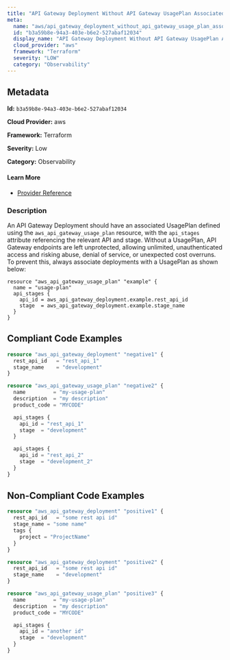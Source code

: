 ```yaml
---
title: "API Gateway Deployment Without API Gateway UsagePlan Associated"
meta:
  name: "aws/api_gateway_deployment_without_api_gateway_usage_plan_associated"
  id: "b3a59b8e-94a3-403e-b6e2-527abaf12034"
  display_name: "API Gateway Deployment Without API Gateway UsagePlan Associated"
  cloud_provider: "aws"
  framework: "Terraform"
  severity: "LOW"
  category: "Observability"
---
```

## Metadata

**Id:** `b3a59b8e-94a3-403e-b6e2-527abaf12034`

**Cloud Provider:** aws

**Framework:** Terraform

**Severity:** Low

**Category:** Observability

#### Learn More

 - [Provider Reference](https://registry.terraform.io/providers/hashicorp/aws/latest/docs/resources/api_gateway_deployment)

### Description

 An API Gateway Deployment should have an associated UsagePlan defined using the `aws_api_gateway_usage_plan` resource, with the `api_stages` attribute referencing the relevant API and stage. Without a UsagePlan, API Gateway endpoints are left unprotected, allowing unlimited, unauthenticated access and risking abuse, denial of service, or unexpected cost overruns. To prevent this, always associate deployments with a UsagePlan as shown below:

```
resource "aws_api_gateway_usage_plan" "example" {
  name = "usage-plan"
  api_stages {
    api_id = aws_api_gateway_deployment.example.rest_api_id
    stage  = aws_api_gateway_deployment.example.stage_name
  }
}
```


## Compliant Code Examples
```terraform
resource "aws_api_gateway_deployment" "negative1" {
  rest_api_id   = "rest_api_1"
  stage_name    = "development"
}

resource "aws_api_gateway_usage_plan" "negative2" {
  name         = "my-usage-plan"
  description  = "my description"
  product_code = "MYCODE"

  api_stages {
    api_id = "rest_api_1"
    stage  = "development"
  }

  api_stages {
    api_id = "rest_api_2"
    stage  = "development_2"
  }
}

```
## Non-Compliant Code Examples
```terraform
resource "aws_api_gateway_deployment" "positive1" {
  rest_api_id   = "some rest api id"
  stage_name = "some name"
  tags {
    project = "ProjectName"
  }
}

resource "aws_api_gateway_deployment" "positive2" {
  rest_api_id   = "some rest api id"
  stage_name    = "development"
}

resource "aws_api_gateway_usage_plan" "positive3" {
  name         = "my-usage-plan"
  description  = "my description"
  product_code = "MYCODE"

  api_stages {
    api_id = "another id"
    stage  = "development"
  }
}

```